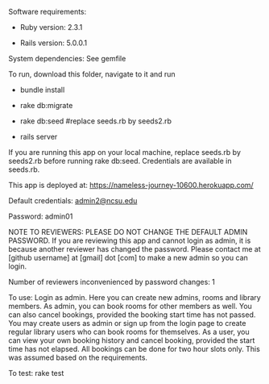Software requirements:

* Ruby version: 2.3.1

* Rails version: 5.0.0.1

System dependencies: See gemfile

To run, download this folder, navigate to it and run 

* bundle install

* rake db:migrate

* rake db:seed #replace seeds.rb by seeds2.rb

* rails server

If you are running this app on your local machine, replace seeds.rb by seeds2.rb before running rake db:seed.
Credentials are available in seeds.rb.

This app is deployed at: https://nameless-journey-10600.herokuapp.com/

Default credentials: admin2@ncsu.edu

Password: admin01

NOTE TO REVIEWERS: PLEASE DO NOT CHANGE THE DEFAULT ADMIN PASSWORD. If you are reviewing this app and cannot login as admin, it is because another reviewer has changed the password. Please contact me at [github username] at [gmail] dot [com] to make a new admin so you can login.

Number of reviewers inconvenienced by password changes: 1

To use:
Login as admin. Here you can create new admins, rooms and library members. As admin, you can book rooms for other members as well. You can also cancel bookings, provided the booking start time has not passed. 
You may create users as admin or sign up from the login page to create regular library users who can book rooms for themselves. As a user, you can view your own booking history and cancel booking, provided the start time has not elapsed. All bookings can be done for two hour slots only. This was assumed based on the requirements.

To test: rake test
